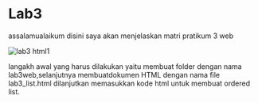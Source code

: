 # Lab3
assalamualaikum disini saya akan menjelaskan matri pratikum 3 web 

![lab3 html1](https://user-images.githubusercontent.com/57024231/114878825-d425e380-9e2a-11eb-96d0-8ba151576671.png)

langakh awal yang harus dilakukan yaitu membuat folder dengan nama lab3web,selanjutnya membuatdokumen HTML dengan nama file lab3_list.html dilanjutkan memasukkan kode html untuk membuat ordered list.

